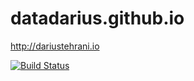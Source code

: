 # datadarius.github.io

<http://dariustehrani.io>

[![Build Status](https://travis-ci.org/datadarius/datadarius.github.io.svg?branch=master)](https://travis-ci.org/datadarius/datadarius.github.io)

